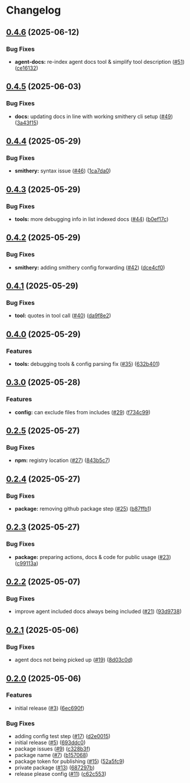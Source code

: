 # Changelog

## [0.4.6](https://github.com/valstro/markdown-rules-mcp/compare/markdown-rules-mcp-v0.4.5...markdown-rules-mcp-v0.4.6) (2025-06-12)


### Bug Fixes

* **agent-docs:** re-index agent docs tool & simplify tool description ([#51](https://github.com/valstro/markdown-rules-mcp/issues/51)) ([ce16132](https://github.com/valstro/markdown-rules-mcp/commit/ce161322d3cd5bf041c8625ff847d75339075fac))

## [0.4.5](https://github.com/valstro/markdown-rules-mcp/compare/markdown-rules-mcp-v0.4.4...markdown-rules-mcp-v0.4.5) (2025-06-03)


### Bug Fixes

* **docs:** updating docs in line with working smithery cli setup ([#49](https://github.com/valstro/markdown-rules-mcp/issues/49)) ([3a43f15](https://github.com/valstro/markdown-rules-mcp/commit/3a43f15d014ac7636cfb50e5e6b8edb82f93737c))

## [0.4.4](https://github.com/valstro/markdown-rules-mcp/compare/markdown-rules-mcp-v0.4.3...markdown-rules-mcp-v0.4.4) (2025-05-29)


### Bug Fixes

* **smithery:** syntax issue ([#46](https://github.com/valstro/markdown-rules-mcp/issues/46)) ([1ca7da0](https://github.com/valstro/markdown-rules-mcp/commit/1ca7da0e2b14aaa0788dea476507257e86664720))

## [0.4.3](https://github.com/valstro/markdown-rules-mcp/compare/markdown-rules-mcp-v0.4.2...markdown-rules-mcp-v0.4.3) (2025-05-29)


### Bug Fixes

* **tools:** more debugging info in list indexed docs ([#44](https://github.com/valstro/markdown-rules-mcp/issues/44)) ([b0ef17c](https://github.com/valstro/markdown-rules-mcp/commit/b0ef17c1225f5c3131d976d94999cf5955404bef))

## [0.4.2](https://github.com/valstro/markdown-rules-mcp/compare/markdown-rules-mcp-v0.4.1...markdown-rules-mcp-v0.4.2) (2025-05-29)


### Bug Fixes

* **smithery:** adding smithery config forwarding ([#42](https://github.com/valstro/markdown-rules-mcp/issues/42)) ([dce4cf0](https://github.com/valstro/markdown-rules-mcp/commit/dce4cf0db59f9bcb8e58b398f12107bbcf6bfa5c))

## [0.4.1](https://github.com/valstro/markdown-rules-mcp/compare/markdown-rules-mcp-v0.4.0...markdown-rules-mcp-v0.4.1) (2025-05-29)


### Bug Fixes

* **tool:** quotes in tool call ([#40](https://github.com/valstro/markdown-rules-mcp/issues/40)) ([da9f8e2](https://github.com/valstro/markdown-rules-mcp/commit/da9f8e2fe31a46fab6e87304f4b72551f6bb13f3))

## [0.4.0](https://github.com/valstro/markdown-rules-mcp/compare/markdown-rules-mcp-v0.3.0...markdown-rules-mcp-v0.4.0) (2025-05-29)


### Features

* **tools:** debugging tools & config parsing fix ([#35](https://github.com/valstro/markdown-rules-mcp/issues/35)) ([632b401](https://github.com/valstro/markdown-rules-mcp/commit/632b40175f2f2fba2525c3043a47fcf5eacbf776))

## [0.3.0](https://github.com/valstro/markdown-rules-mcp/compare/markdown-rules-mcp-v0.2.5...markdown-rules-mcp-v0.3.0) (2025-05-28)


### Features

* **config:** can exclude files from includes ([#29](https://github.com/valstro/markdown-rules-mcp/issues/29)) ([f734c99](https://github.com/valstro/markdown-rules-mcp/commit/f734c99b4d5ef4125831f1b8adea4e3cba8f1060))

## [0.2.5](https://github.com/valstro/markdown-rules-mcp/compare/markdown-rules-mcp-v0.2.4...markdown-rules-mcp-v0.2.5) (2025-05-27)


### Bug Fixes

* **npm:** registry location ([#27](https://github.com/valstro/markdown-rules-mcp/issues/27)) ([843b5c7](https://github.com/valstro/markdown-rules-mcp/commit/843b5c7348336556e77f148242f60ca67e6aab2d))

## [0.2.4](https://github.com/valstro/markdown-rules-mcp/compare/markdown-rules-mcp-v0.2.3...markdown-rules-mcp-v0.2.4) (2025-05-27)


### Bug Fixes

* **package:** removing github package step ([#25](https://github.com/valstro/markdown-rules-mcp/issues/25)) ([b87ffb1](https://github.com/valstro/markdown-rules-mcp/commit/b87ffb12361a4d0a833670e4289f2201bfddb0d1))

## [0.2.3](https://github.com/valstro/markdown-rules-mcp/compare/markdown-rules-mcp-v0.2.2...markdown-rules-mcp-v0.2.3) (2025-05-27)


### Bug Fixes

* **package:** preparing actions, docs & code for public usage ([#23](https://github.com/valstro/markdown-rules-mcp/issues/23)) ([c99113a](https://github.com/valstro/markdown-rules-mcp/commit/c99113addc97ed6541a5470c715d605d83ffc298))

## [0.2.2](https://github.com/valstro/markdown-rules-mcp/compare/markdown-rules-mcp-v0.2.1...markdown-rules-mcp-v0.2.2) (2025-05-07)


### Bug Fixes

* improve agent included docs always being included ([#21](https://github.com/valstro/markdown-rules-mcp/issues/21)) ([93d9738](https://github.com/valstro/markdown-rules-mcp/commit/93d973810a18dfdf2e90a42382794329413ce4b3))

## [0.2.1](https://github.com/valstro/markdown-rules-mcp/compare/markdown-rules-mcp-v0.2.0...markdown-rules-mcp-v0.2.1) (2025-05-06)


### Bug Fixes

* agent docs not being picked up ([#19](https://github.com/valstro/markdown-rules-mcp/issues/19)) ([8d03c0d](https://github.com/valstro/markdown-rules-mcp/commit/8d03c0de43cfb9e1fafa39fb34997fdf6c0c96e8))

## [0.2.0](https://github.com/valstro/markdown-rules-mcp/compare/markdown-rules-mcp-v0.1.0...markdown-rules-mcp-v0.2.0) (2025-05-06)


### Features

* initial release ([#3](https://github.com/valstro/markdown-rules-mcp/issues/3)) ([6ec690f](https://github.com/valstro/markdown-rules-mcp/commit/6ec690f6af56d18f0e4920779927d1a2fa343858))


### Bug Fixes

* adding config test step ([#17](https://github.com/valstro/markdown-rules-mcp/issues/17)) ([d2e0015](https://github.com/valstro/markdown-rules-mcp/commit/d2e0015625e9e5d54f78df04dd96869a2f6efabe))
* initial release ([#5](https://github.com/valstro/markdown-rules-mcp/issues/5)) ([693ddc0](https://github.com/valstro/markdown-rules-mcp/commit/693ddc0e609c3681e1ebeceb8df6d24babcaa35e))
* package issues ([#9](https://github.com/valstro/markdown-rules-mcp/issues/9)) ([c328b3f](https://github.com/valstro/markdown-rules-mcp/commit/c328b3f6e55f3f088342060b767ba46c3c92f569))
* package name ([#7](https://github.com/valstro/markdown-rules-mcp/issues/7)) ([b157068](https://github.com/valstro/markdown-rules-mcp/commit/b157068619e2280ce0790886afdd9a6731cd6c9b))
* package token for publishing ([#15](https://github.com/valstro/markdown-rules-mcp/issues/15)) ([52a5fc9](https://github.com/valstro/markdown-rules-mcp/commit/52a5fc98dcb801240dff69bfda3e5fd6bc3d16cc))
* private package ([#13](https://github.com/valstro/markdown-rules-mcp/issues/13)) ([687297b](https://github.com/valstro/markdown-rules-mcp/commit/687297b024d69a5c128d767129d8a97c450d4f09))
* release please config ([#11](https://github.com/valstro/markdown-rules-mcp/issues/11)) ([c62c553](https://github.com/valstro/markdown-rules-mcp/commit/c62c55380bcb76382d21ec9d413482fbb092e49f))
